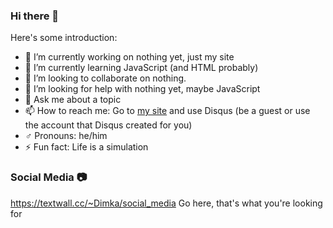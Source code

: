 ### Hi there 👋
Here's some introduction:
- 🔭 I’m currently working on nothing yet, just my site
- 🌱 I’m currently learning JavaScript (and HTML probably)
- 👯 I’m looking to collaborate on nothing.
- 🤔 I’m looking for help with nothing yet, maybe JavaScript
- 💬 Ask me about a topic
- 📫 How to reach me: Go to [my site](https://dimka-useless-site.glitch.me) and use Disqus (be a guest or use the account that Disqus created for you)
- ♂️ Pronouns: he/him
- ⚡ Fun fact: Life is a simulation
### Social Media 📷
https://textwall.cc/~Dimka/social_media
Go here, that's what you're looking for
